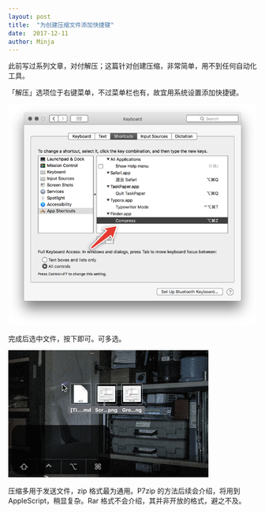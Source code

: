 ```yaml
---
layout: post
title:  "为创建压缩文件添加快捷键"
date:  2017-12-11
author: Minja
---
```


此前写过系列文章，对付解压；这篇针对创建压缩，非常简单，用不到任何自动化工具。

「解压」选项位于右键菜单，不过菜单栏也有，故宜用系统设置添加快捷键。

![title](https://raw.githubusercontent.com/BlackwinMin/blackwinmin.github.io/master/lib/2017-12-11-为创建压缩文件添加快捷键/2017-12-11-Group.png)

完成后选中文件，按下即可。可多选。

![title](https://raw.githubusercontent.com/BlackwinMin/blackwinmin.github.io/master/lib/2017-12-11-为创建压缩文件添加快捷键/2017-12-11-244.gif)

压缩多用于发送文件，zip 格式最为通用。P7zip 的方法后续会介绍，将用到 AppleScript，稍显复杂。Rar 格式不会介绍，其并非开放的格式，避之不及。
